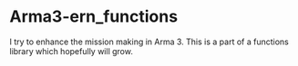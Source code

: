 # Arma3-ern_functions
I try to enhance the mission making in Arma 3. This is a part of a functions library which hopefully will grow.
